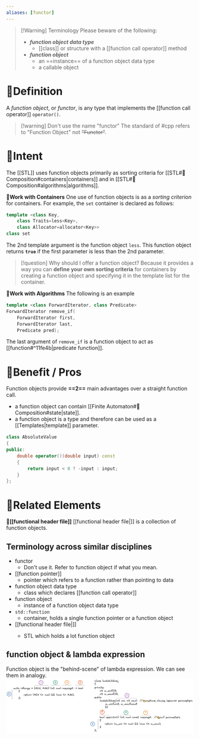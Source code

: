 ```yaml
---
aliases: [functor]
---
```


> [!Warning] Terminology
> Please beware of the following:
> - ***function object data type***
>	- [[class]] or structure with a [[function call operator]] method
>- ***function object***
>	 - an ==instance== of a function object data type
>	 - a callable object





# 📝Definition
A _function object_, or _functor_, is any type that implements the [[function call operator]] `operator()`. 

> [!warning] Don't use the name "functor"
> The standard of #cpp refers to "Function Object" not ~~"Functor"~~.

# 🎯Intent
The [[STL]] uses function objects primarily as sorting criteria for [[STL#🧪Composition#containers|containers]] and in [[STL#🧪Composition#algorithms|algorithms]].

**📌Work with Containers**
One use of function objects is as a *sorting criterion* for containers. For example, the `set` container is declared as follows:
```cpp
template <class Key,
    class Traits=less<Key>,
    class Allocator=allocator<Key>>
class set
```
The 2nd template argument is the function object `less`. This function object returns **`true`** if the first parameter is less than the 2nd parameter. 

> [!question] Why should I offer a function object?
> Because it provides a way you can **define your own sorting criteria** for containers by creating a function object and specifying it in the template list for the container.

**📌Work with Algorithms**
The following is an example
```cpp
template <class ForwardIterator, class Predicate>
ForwardIterator remove_if(
    ForwardIterator first,
    ForwardIterator last,
    Predicate pred);
```
The last argument of `remove_if` is a function object to act as [[function#^11fe4b|predicate function]].

# 🚀Benefit / Pros
Function objects provide **==2==** main advantages over a straight function call. 
- a function object can contain [[Finite Automaton#🧪Composition#state|state]].
- a function object is a type and therefore can be used as a [[Templates|template]] parameter.

```cpp
class AbsoluteValue
{
public:
    double operator()(double input) const
    {
        return input < 0 ? -input : input;
    }
};
```


# 🧬Related Elements
**📌[[functional header file]]**
[[functional header file|<functional>]] is a collection of function objects.

## Terminology across similar disciplines
- functor
	- Don't use it. Refer to function object if what you mean.
- [[function pointer]]
	- pointer which refers to a function rather than pointing to data
- function object data type
	- class which declares [[function call operator]]
- function object
	- instance of a function object data type
- `std::function`
	- container, holds a single function pointer or a function object
- [[functional header file|<functional>]]
	- STL which holds a lot function object

## function object & lambda expression
Function object is the "behind-scene" of lambda expression. We can see them in analogy.
![functionObject|600](../assets/functionObject_lambda.png)

